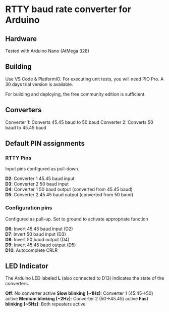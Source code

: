 # RTTY baud rate converter for Arduino

## Hardware
Tested with Arduino Nano (AtMega 328)

## Building
Use VS Code & PlatformIO. For executing unit tests, you will need PIO Pro. A 30 days trial version is available.

For building and deploying, the free community edition is sufficient.

## Converters

Converter 1: Converts 45.45 baud to 50 baud
Converter 2: Converts 50 baud to 45.45 baud

## Default PIN assignments

### RTTY Pins
Input pins configured as pull-down.

**D2**: Converter 1 45.45 baud input<br>
**D3**: Converter 2 50 baud input<br>
**D4**: Converter 1 50 baud output (converted from 45.45 baud)<br>
**D5**: Converter 2 45.45 baud output (converted from 50 baud)<br>

### Configuration pins
Configured as pull-up. Set to ground to activate appropriate function

**D6**: Invert 45.45 baud input (D2)<br>
**D7**: Invert 50 baud input (D3)<br>
**D8**: Invert 50 baud output (D4)<br>
**D9**: Invert 45.45 baud output (D5)<br>
**D10**: Autocomplete CRLR<br>

## LED Indicator
The Arduino LED labeled **L** (also connected to D13) indicates the state of the converters.

**Off**: No converter active
**Slow blinking (~1Hz)**: Converter 1 (45.45->50) active
**Medium blinking (~2Hz)**: Converter 2 (50->45.45) active
**Fast blinking (~5Hz)**: Both repeaters active
